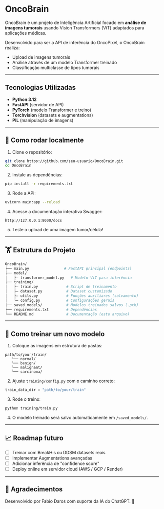 # OncoBrain

OncoBrain é um projeto de Inteligência Artificial focado em **análise de imagens tumorais** usando Vision Transformers (ViT) adaptados para aplicações médicas.

Desenvolvido para ser a API de inferência do OncoPixel, o OncoBrain realiza:
- Upload de imagens tumorais
- Análise através de um modelo Transformer treinado
- Classificação multiclasse de tipos tumorais

---

## Tecnologias Utilizadas
- **Python 3.12**
- **FastAPI** (servidor de API)
- **PyTorch** (modelo Transformer e treino)
- **Torchvision** (datasets e augmentations)
- **PIL** (manipulação de imagens)

---

## 🚀 Como rodar localmente

1. Clone o repositório:
```bash
git clone https://github.com/seu-usuario/OncoBrain.git
cd OncoBrain
```

2. Instale as dependências:
```bash
pip install -r requirements.txt
```

3. Rode a API:
```bash
uvicorn main:app --reload
```

4. Acesse a documentação interativa Swagger:
```
http://127.0.0.1:8000/docs
```

5. Teste o upload de uma imagem tumor/célula!

---

## 🏋️️ Estrutura do Projeto

```bash
OncoBrain/
├── main.py                # FastAPI principal (endpoints)
├── model/
│   ├― transformer_model.py   # Modelo ViT para inferência
├── training/
│   ├― train.py             # Script de treinamento
│   ├― dataset.py           # Dataset customizado
│   ├― utils.py             # Funções auxiliares (salvamento)
│   └― config.py            # Configurações gerais
├── saved_models/           # Modelos treinados salvos (.pth)
├── requirements.txt        # Dependências
└── README.md               # Documentação (este arquivo)
```

---

## 🔧 Como treinar um novo modelo

1. Coloque as imagens em estrutura de pastas:
```
path/to/your/train/
   └── normal/
   └── benign/
   └── malignant/
   └── carcinoma/
```

2. Ajuste `training/config.py` com o caminho correto:
```python
train_data_dir = "path/to/your/train"
```

3. Rode o treino:
```bash
python training/train.py
```

4. O modelo treinado será salvo automaticamente em `/saved_models/`.

---

## 📈 Roadmap futuro
- [ ] Treinar com BreakHis ou DDSM datasets reais
- [ ] Implementar Augmentations avançadas
- [ ] Adicionar inferência de "confidence score"
- [ ] Deploy online em servidor cloud (AWS / GCP / Render)

---

## 🙏 Agradecimentos
Desenvolvido por Fabio Daros com suporte da IA do ChatGPT. 🚀

